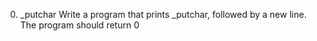 0. _putchar
Write a program that prints _putchar, followed by a new line.
The program should return 0
